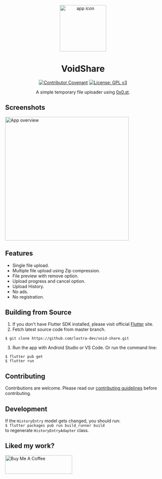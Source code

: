 <div align="center">

<img src="https://i.imgur.com/ZjqWw5w.png" alt="app icon" height="150">  

# VoidShare

[![Contributor Covenant](https://img.shields.io/badge/Contributor%20Covenant-2.1-4baaaa.svg)](CODE_OF_CONDUCT.md)
[![License: GPL v3](https://img.shields.io/badge/License-GPLv3-blue.svg)](https://www.gnu.org/licenses/gpl-3.0)

A simple temporary file uploader using [0x0.st](https://0x0.st).

</div>

## Screenshots

<img src="https://i.imgur.com/bjqiWWT.png" alt="App overview" height="400">

## Features

* Single file upload.
* Multiple file upload using Zip compression.
* File preview with remove option.
* Upload progress and cancel option.
* Upload History.
* No ads.
* No registration.

## Building from Source

1. If you don't have Flutter SDK installed, please visit official [Flutter](https://flutter.dev/) site.
2. Fetch latest source code from master branch.

```
$ git clone https://github.com/lastra-dev/void-share.git
```

3. Run the app with Android Studio or VS Code. Or run the command line:

```
$ flutter pub get
$ flutter run
```

## Contributing

Contributions are welcome. Please read our [contributing guidelines](CONTRIBUTING.md) before contributing.  

## Development

If the `HistoryEntry` model gets changed, you should run:  
`$ flutter packages pub run build_runner build`  
to regenerate `HistoryEntryAdapter` class.

## Liked my work?

<a href="https://www.buymeacoffee.com/lastradev" target="_blank"><img src="https://cdn.buymeacoffee.com/buttons/v2/default-yellow.png" alt="Buy Me A Coffee" style="height: 60px !important;width: 217px !important;" ></a>  
